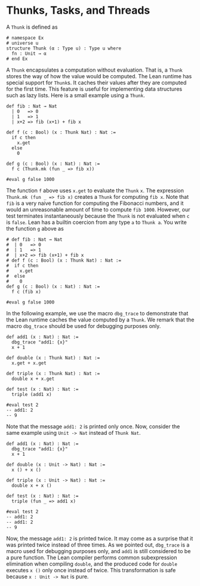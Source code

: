 # Thunks, Tasks, and Threads

A `Thunk` is defined as
```lean
# namespace Ex
# universe u
structure Thunk (α : Type u) : Type u where
  fn : Unit → α
# end Ex
```
A `Thunk` encapsulates a computation without evaluation.
That is, a `Thunk` stores the way of how the value would be computed.
The Lean runtime has special support for `Thunk`s. It caches their values
after they are computed for the first time. This feature is useful for implementing
data structures such as lazy lists.
Here is a small example using a `Thunk`.
```lean
def fib : Nat → Nat
  | 0   => 0
  | 1   => 1
  | x+2 => fib (x+1) + fib x

def f (c : Bool) (x : Thunk Nat) : Nat :=
  if c then
    x.get
  else
    0

def g (c : Bool) (x : Nat) : Nat :=
  f c (Thunk.mk (fun _ => fib x))

#eval g false 1000
```
The function `f` above uses `x.get` to evaluate the `Thunk` `x`.
The expression `Thunk.mk (fun _ => fib x)` creates a `Thunk` for computing `fib x`.
Note that `fib` is a very naive function for computing the Fibonacci numbers,
and it would an unreasonable amount of time to compute `fib 1000`. However, our
test terminates instantaneously because the `Thunk` is not evaluated when `c` is `false`.
Lean has a builtin coercion from any type `a` to `Thunk a`. You write the function `g` above as
```lean
# def fib : Nat → Nat
#  | 0   => 0
#  | 1   => 1
#  | x+2 => fib (x+1) + fib x
# def f (c : Bool) (x : Thunk Nat) : Nat :=
#  if c then
#    x.get
#  else
#    0
def g (c : Bool) (x : Nat) : Nat :=
  f c (fib x)

#eval g false 1000
```
In the following example, we use the macro `dbg_trace` to demonstrate
that the Lean runtime caches the value computed by a `Thunk`.
We remark that the macro `dbg_trace` should be used for debugging purposes
only.
```lean
def add1 (x : Nat) : Nat :=
  dbg_trace "add1: {x}"
  x + 1

def double (x : Thunk Nat) : Nat :=
  x.get + x.get

def triple (x : Thunk Nat) : Nat :=
  double x + x.get

def test (x : Nat) : Nat :=
  triple (add1 x)

#eval test 2
-- add1: 2
-- 9
```
Note that the message `add1: 2` is printed only once.
Now, consider the same example using `Unit -> Nat` instead of `Thunk Nat`.
```lean
def add1 (x : Nat) : Nat :=
  dbg_trace "add1: {x}"
  x + 1

def double (x : Unit -> Nat) : Nat :=
  x () + x ()

def triple (x : Unit -> Nat) : Nat :=
  double x + x ()

def test (x : Nat) : Nat :=
  triple (fun _ => add1 x)

#eval test 2
-- add1: 2
-- add1: 2
-- 9
```
Now, the message `add1: 2` is printed twice.
It may come as a surprise that it was printed twice instead of three times.
As we pointed out, `dbg_trace` is a macro used for debugging purposes only,
and `add1` is still considered to be a pure function.
The Lean compiler performs common subexpression elimination when compiling `double`,
and the produced code for `double` executes `x ()` only once instead of twice.
This transformation is safe because `x : Unit -> Nat` is pure.
